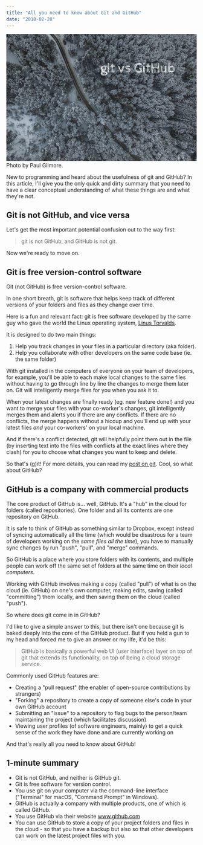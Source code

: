 ```yaml
---
title: "All you need to know about Git and GitHub"
date: "2018-02-28"
---
```


![git and github nickang blog](images/git-and-github-nickang-blog.png) Photo by Paul Gilmore.

New to programming and heard about the usefulness of git and GitHub? In this article, I'll give you the only quick and dirty summary that you need to have a clear conceptual understanding of what these things are and what they're not.

## Git is not GitHub, and vice versa

Let's get the most important potential confusion out to the way first:

> git is not GitHub, and GitHub is not git.

Now we're ready to move on.

## Git is free version-control software

Git (not GitHub) is free version-control software.

In one short breath, git is software that helps keep track of different versions of your folders and files as they change over time.

Here is a fun and relevant fact: git is free software developed by the same guy who gave the world the Linux operating system, [Linus Torvalds](https://en.wikipedia.org/wiki/Linus_Torvalds).

It is designed to do two main things:

1. Help you track changes in your files in a particular directory (aka folder).
2. Help you collaborate with other developers on the same code base (ie. the same folder)

With git installed in the computers of everyone on your team of developers, for example, you'll be able to each make local changes to the same files without having to go through line by line the changes to merge them later on. Git will intelligently merge files for you when you ask it to.

When your latest changes are finally ready (eg. new feature done!) and you want to merge your files with your co-worker's changes, git intelligently merges them and alerts you if there are any conflicts. If there are no conflicts, the merge happens without a hiccup and you'll end up with your latest files _and_ your co-workers' on your local machine.

And if there's a conflict detected, git will helpfully point them out in the file (by inserting text into the files with conflicts at the exact lines where they clash) for you to choose what changes you want to keep and delete.

So that's (g)it! For more details, you can read my [post on git](/2017-11-03-what-is-git/). Cool, so what about GitHub?

## GitHub is a company with commercial products

The core product of GitHub is... well, GitHub. It's a "hub" in the cloud for folders (called repositories). One folder and all its contents are one repository on GitHub.

It is safe to think of GitHub as something similar to Dropbox, except instead of syncing automatically all the time (which would be disastrous for a team of developers working on the _same files all the time_), you have to manually sync changes by run "push", "pull", and "merge" commands.

So GitHub is a place where you store folders with its contents, and multiple people can work off the same set of folders at the same time on their _local computers_.

Working with GitHub involves making a copy (called "pull") of what is on the cloud (ie. GitHub) on one's own computer, making edits, saving (called "committing") them locally, and then saving them on the cloud (called "push").

So where does git come in in GitHub?

I'd like to give a simple answer to this, but there isn't one because git is baked deeply into the core of the GitHub product. But if you held a gun to my head and forced me to give an answer or my life, it'd be this:

> GitHub is basically a powerful web UI (user interface) layer on top of git that extends its functionality, on top of being a cloud storage service.

Commonly used GitHub features are:

- Creating a "pull request" (the enabler of open-source contributions by strangers)
- "Forking" a repository to create a copy of someone else's code in your own GitHub account
- Submitting an "issue" to a repository to flag bugs to the person/team maintaining the project (which facilitates discussion)
- Viewing user profiles (of software engineers, mainly) to get a quick sense of the work they have done and are currently working on

And that's really all you need to know about GitHub!

## 1-minute summary

- Git is not GitHub, and neither is GitHub git.
- Git is free software for version control.
- You use git on your computer via the command-line interface ("Terminal" for macOS, "Command Prompt" in Windows).
- GitHub is actually a company with multiple products, one of which is called GitHub.
- You use GitHub via their website www.github.com
- You can use GitHub to store a copy of your project folders and files in the cloud - so that you have a backup but also so that other developers can work on the latest project files with you.

